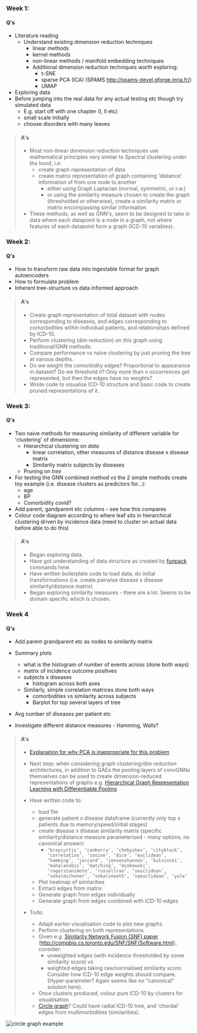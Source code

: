 ### Week 1:

#### Q's
- Literature reading
  - Understand existing dimension reduction techniques
       - linear methods
       - kernel methods
       - non-linear methods / manifold embedding techniques
       - Additional dimension reduction techniques worth exploring:
          - t-SNE
          - sparse PCA (ICA) (SPAMS http://spams-devel.gforge.inria.fr/)
          - UMAP
- Exploring data
- Before jumping into the real data for any actual testing etc though try simulated data
  - E.g. start off with one chapter (I, II etc)
  - small scale initially
  - choose disorders with many leaves

> #### A's
> 
> - Most non-linear dimension reduction techniques use mathematical principles very similar to Spectral clustering under the hood, i.e:
>    - create graph representation of data
>    - create matrix representation of graph containing 'distance' information of from one node to another  
>        - either using Graph Laplacian (normal, symmetric, or r.w.)  
>        - or using the similarity measure chosen to create the graph (thresholded or otherwise), create a similarity matrix or matrix encompassing similar information
> - These methods, as well as GNN's, seem to be designed to take in data where each datapoint is a node in a graph, not where features of each datapoint form a graph (ICD-10 variables).

### Week 2:

#### Q's

- How to transform raw data into ingestable format for graph autoencoders
- How to formulate problem
- Inherent tree-structure vs data informed approach

> #### A's
> 
> - Create graph representation of total dataset with nodes corresponding to diseases, and edges corresponding to comorbidities within individual patients, and relationships defined by ICD-10.
> - Perform clustering (dim reduction) on _this_ graph using traditional/GNN methods.
> - Compare performance vs naive clustering by just pruning the tree at various depths.
> - Do we weight the comorbidity edges? Proportional to appearance in dataset? Do we threshold it? Only more than n occurrences get represented, but then the edges have no weights?
> - Wrote code to visualise ICD-10 structure and basic code to create pruned representations of it.

### Week 3:

#### Q's

- Two naive methods for measuring similarity of different variable for 'clustering' of dimensions:
  - Hierarchical clustering on _data_ 
      - linear correlation, other measures of distance disease x disease matrix
      - Similarity matrix subjects by diseases
  - Pruning on _tree_
- For testing the GNN combined method vs the 2 simple methods create toy example (i.e. disease clusters as predictors for...):
  - age
  - BP
  - Comorbidity covid?
- Add parent, gandparent etc columns - see how this compares
- Colour code diagram according to where leaf sits in hierarchical clustering driven by incidence data (need to cluster on actual data before able to do this)

> #### A's
> 
> - Began exploring data.
> - Have got understanding of data structure as created by [funpack](https://github.com/ja-ox/red-tree/wiki/Data) commands here.
> - Have written boilerplate code to load data, do initial transformations (i.e. create pairwise disease x disease similarity/distance matrix)
> - Began exploring similarity measures - there are a lot. Seems to be domain specific which is chosen.

### Week 4

#### Q's

- Add parent grandparent etc as nodes to similarity matrix
- Summary plots
  - what is the histogram of number of events across (done both ways)
  - matrix of incidence outcome positives
  - subjects x diseases
    - histogram across both axes
  - Similarly, simple correlation matrices done both ways
    - comorbidities vs similarity across subjects
    - Barplot for top several layers of tree

- Avg number of diseases per patient etc
- Investigate different distance measures - Hamming, Walls?

> #### A's
>
>- [Explanation for why PCA is inappropriate for this problem](https://stats.stackexchange.com/questions/159705/would-pca-work-for-boolean-binary-data-types)
>- Next step: when considering graph clustering/dim reduction architectures, in addition to GAEs the pooling layers of convGNNs themselves can be used to create dimension-reduced representations of graphs e.g. [Hierarchical Graph Representation Learning with Differentiable Pooling](https://arxiv.org/pdf/1806.08804.pdf)
>
>- Have written code to:
>   - load file
>   - generate patient x disease dataframe (currently only top x patients due to memory/speed/initial stages)
>   - create disease x disease similarity matrix (specific similarity/distance measure parameterised - many options, no canonical answer):
>      -  `‘braycurtis’, ‘canberra’, ‘chebyshev’, ‘cityblock’, ‘correlation’, ‘cosine’, ‘dice’, ‘euclidean’, ‘hamming’, ‘jaccard’, ‘jensenshannon’, ‘kulsinski’, ‘mahalanobis’, ‘matching’, ‘minkowski’, ‘rogerstanimoto’, ‘russellrao’, ‘seuclidean’, ‘sokalmichener’, ‘sokalsneath’, ‘sqeuclidean’, ‘yule’`
>   - Plot heatmap of similarities
>   - Extract edges from matrix
>   - Generate graph from edges individually
>   - Generate graph from edges combined with ICD-10 edges
>- Todo:
>   - Adapt earlier visualisation code to plot new graphs
>   - Perform clustering on both representations
>   - Given e.g. [Similarity Network Fusion (SNF) paper](https://www.nature.com/articles/nmeth.2810) (http://compbio.cs.toronto.edu/SNF/SNF/Software.html), consider:
>        - unweighted edges (with incidence thresholded by some similarity score) vs 
>        - weighted edges taking raw/normalised similarity score.   
>     Consider how ICD-10 edge weights should compare. (Hyper-parameter? Again seems like no "canonical" solution here).
>   - Once clusters produced, colour pure ICD-10 by clusters for visualisation
>   - [Circle graph](https://en.wikipedia.org/wiki/Circle_graph#Chromatic_number)? Could have radial ICD-10 tree, and 'chordal' edges from multimorbidities (similarities).

![circle graph example](https://upload.wikimedia.org/wikipedia/commons/3/3f/Ageev_5X_circle_graph.svg)

